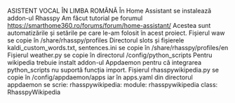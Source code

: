 ASISTENT VOCAL ÎN LIMBA ROMÂNĂ
În Home Assistant se instalează addon-ul Rhasspy
Am făcut tutorial pe forumul https://smarthome360.ro/forums/forum/home-assistant/
Acestea sunt automatizările și setările pe care le-am folosit în acest proiect. 
Fișierul waw se copie în /share/rhasspy/profiles 
Directorul slots și fișierele kaldi_custom_words.txt, sentences.ini se copie în /share/rhasspy/profiles/en 
Fișierul weather.py se copie în directorul /config/python_scripts 
Pentru wikipedia trebuie instalt addon-ul Appdaemon pentru că integrarea python_scripts nu suportă funcția import. Fișierul rhasspywikipedia.py se copie în /config/appdaemon/apps iar în apps.yaml din directorul appdaemon se scrie:
rhasspywikipedia:
  module: rhasspywikipedia 
  class: RhasspyWikipedia
